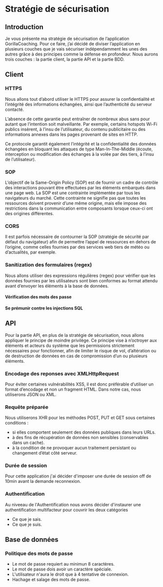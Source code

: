 # Stratégie de sécurisation

## Introduction

Je vous présente ma stratégie de sécurisation de l’application GorillaCoaching. Pour ce faire, j’ai décidé de diviser l’application en plusieurs couches que je vais sécuriser indépendamment les unes des autres grâce à des principes comme la défense en profondeur. Nous aurons trois couches : la partie client, la partie API et la partie BDD.


## Client 

### HTTPS

Nous allons tout d’abord utiliser le HTTPS pour assurer la confidentialité et l’intégrité des informations échangées, ainsi que l’authenticité du serveur contacté.

L’absence de cette garantie peut entraîner de nombreux abus sans pour autant que l’intention soit malveillante. Par exemple, certains hotspots Wi-Fi publics insèrent, à l’insu de l’utilisateur, du contenu publicitaire ou des informations annexes dans les pages provenant de sites en HTTP.

Ce protocole garantit également l’intégrité et la confidentialité des données échangées en bloquant les attaques de type Man-In-The-Middle (écoute, interception ou modification des échanges à la volée par des tiers, à l’insu de l’utilisateur).


### SOP 

L’objectif de la Same-Origin Policy (SOP) est de fournir un cadre de contrôle des interactions pouvant être effectuées par les éléments embarqués dans une page web. La SOP est une contrainte implémentée par tous les navigateurs du marché. Cette contrainte ne signifie pas que toutes les ressources doivent provenir d’une même origine, mais elle impose des restrictions dans la communication entre composants lorsque ceux-ci ont des origines différentes.

### CORS

Il est parfois nécessaire de contourner la SOP (stratégie de sécurité par défaut du navigateur) afin de permettre l’appel de ressources en dehors de l’origine, comme celles fournies par des services web tiers de météo ou d’actualités, par exemple.


### Sanitization des formulaires (regex)

Nous allons utiliser des expressions régulières (regex) pour vérifier que les données fournies par les utilisateurs sont bien conformes au format attendu avant d’envoyer les éléments à la base de données.

#### Vérification des mots des passe

#### Se prémunir contre les injections SQL 


## API

Pour la partie API, en plus de la stratégie de sécurisation, nous allons appliquer le principe de moindre privilège. Ce principe vise à n’octroyer aux éléments et acteurs du système que les permissions strictement nécessaires pour fonctionner, afin de limiter le risque de vol, d’altération ou de destruction de données en cas de compromission d’un ou plusieurs éléments.


### Encodage des reponses avec XMLHttpRequest

Pour éviter certaines vulnérabilités XSS, il est donc préférable d’utiliser un format d’encodage et non un fragment HTML. Dans notre cas, nous utiliserons JSON ou XML.


### Requête préparée

Nous utiliserons XHR pour les méthodes POST, PUT et GET sous certaines conditions :

- si elles comportent seulement des données publiques dans leurs URLs.
- à des fins de récupération de données non sensibles (conservables dans un cache).
- à la condition de ne provoquer aucun traitement persistant ou changement d’état côté serveur.


### Durée de session 

Pour cette application j'ai décider d'imposer une durée de session off de 10min avant la demande reconnexion.


### Authentification 

Au niveeau de l'Authentification nous avons décider d'instaurer une authentification multifacteur pour couvrir les deux catégories 
- Ce que je sais.
- Ce que je suis.


## Base de données


### Politique des mots de passe

- Le mot de passe requiert au minimun 8 caractères.
- Le mot de passe dois avoir un caractère spéciale.
- L'utilisateur n'aura le droit que à 4 tentative de connexion.
- Hachage et salage des mots de passe.  



